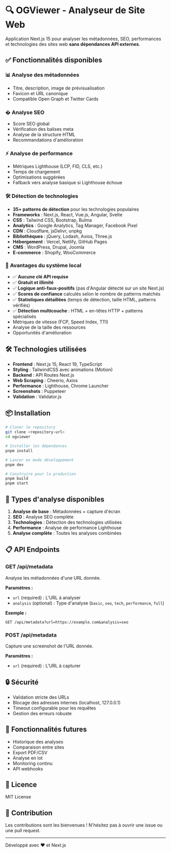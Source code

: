 # 🔍 OGViewer - Analyseur de Site Web

Application Next.js 15 pour analyser les métadonnées, SEO, performances et technologies des sites web **sans dépendances API externes**.

## ✅ Fonctionnalités disponibles

### 📊 **Analyse des métadonnées**
- Titre, description, image de prévisualisation
- Favicon et URL canonique
- Compatible Open Graph et Twitter Cards

### � **Analyse SEO**
- Score SEO global
- Vérification des balises meta
- Analyse de la structure HTML
- Recommandations d'amélioration

### ⚡ **Analyse de performance**
- Métriques Lighthouse (LCP, FID, CLS, etc.)
- Temps de chargement
- Optimisations suggérées
- Fallback vers analyse basique si Lighthouse échoue

### 🛠️ **Détection de technologies**
- **35+ patterns de détection** pour les technologies populaires
- **Frameworks** : Next.js, React, Vue.js, Angular, Svelte
- **CSS** : Tailwind CSS, Bootstrap, Bulma
- **Analytics** : Google Analytics, Tag Manager, Facebook Pixel
- **CDN** : Cloudflare, jsDelivr, unpkg
- **Bibliothèques** : jQuery, Lodash, Axios, Three.js
- **Hébergement** : Vercel, Netlify, GitHub Pages
- **CMS** : WordPress, Drupal, Joomla
- **E-commerce** : Shopify, WooCommerce

### 🎯 **Avantages du système local**
- ✅ **Aucune clé API requise**
- ✅ **Gratuit et illimité**
- ✅ **Logique anti-faux-positifs** (pas d'Angular détecté sur un site Next.js)
- ✅ **Scores de confiance** calculés selon le nombre de patterns matchés
- ✅ **Statistiques détaillées** (temps de détection, taille HTML, patterns vérifiés)
- ✅ **Détection multicouche** : HTML + en-têtes HTTP + patterns spécialisés
- Métriques de vitesse (FCP, Speed Index, TTI)
- Analyse de la taille des ressources
- Opportunités d'amélioration

## 🛠️ Technologies utilisées

- **Frontend** : Next.js 15, React 19, TypeScript
- **Styling** : TailwindCSS avec animations (Motion)
- **Backend** : API Routes Next.js
- **Web Scraping** : Cheerio, Axios
- **Performance** : Lighthouse, Chrome Launcher
- **Screenshots** : Puppeteer
- **Validation** : Validator.js

## 📦 Installation

```bash
# Cloner le repository
git clone <repository-url>
cd ogviewer

# Installer les dépendances
pnpm install

# Lancer en mode développement
pnpm dev

# Construire pour la production
pnpm build
pnpm start
```

## 🔧 Types d'analyse disponibles

1. **Analyse de base** : Métadonnées + capture d'écran
2. **SEO** : Analyse SEO complète
3. **Technologies** : Détection des technologies utilisées
4. **Performance** : Analyse de performance Lighthouse
5. **Analyse complète** : Toutes les analyses combinées

## 📋 API Endpoints

### GET /api/metadata
Analyse les métadonnées d'une URL donnée.

**Paramètres :**
- `url` (required) : L'URL à analyser
- `analysis` (optional) : Type d'analyse (`basic`, `seo`, `tech`, `performance`, `full`)

**Exemple :**
```
GET /api/metadata?url=https://example.com&analysis=seo
```

### POST /api/metadata
Capture une screenshot de l'URL donnée.

**Paramètres :**
- `url` (required) : L'URL à capturer

## 🔒 Sécurité

- Validation stricte des URLs
- Blocage des adresses internes (localhost, 127.0.0.1)
- Timeout configurable pour les requêtes
- Gestion des erreurs robuste

## 🚀 Fonctionnalités futures

- Historique des analyses
- Comparaison entre sites
- Export PDF/CSV
- Analyse en lot
- Monitoring continu
- API webhooks

## 📄 Licence

MIT License

## 🤝 Contribution

Les contributions sont les bienvenues ! N'hésitez pas à ouvrir une issue ou une pull request.

---

Développé avec ❤️ et Next.js
